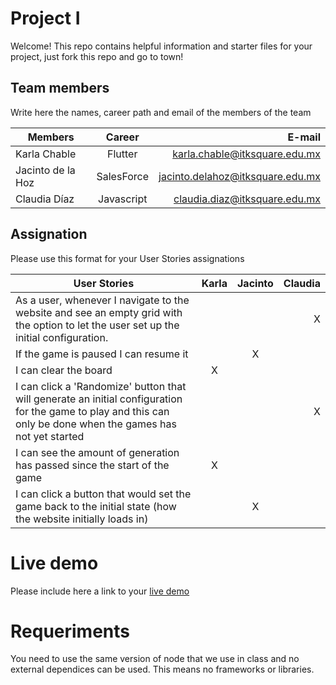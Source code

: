 # Project I

Welcome! This repo contains helpful information and starter files for your project, just fork this repo and go to town!

## Team members

Write here the names, career path and email of the members of the team

| Members           |   Career   |                           E-mail |
| ----------------- | :--------: | -------------------------------: |
| Karla Chable      |  Flutter   |    karla.chable@itksquare.edu.mx |
| Jacinto de la Hoz | SalesForce | jacinto.delahoz@itksquare.edu.mx |
| Claudia Díaz      | Javascript |    claudia.diaz@itksquare.edu.mx |

## Assignation

Please use this format for your User Stories assignations

| User Stories     | Karla | Jacinto | Claudia |
| ---------------- | :---: | :-----: | ------: |
| As a user, whenever I navigate to the website and see an empty grid with the option to let the user set up the initial configuration. |       |         |    X    |
| If the game is paused I can resume it |       |    X     |         |
| I can clear the board |   X    |         |         |
| I can click a 'Randomize' button that will generate an initial configuration for the game to play and this can only be done when the games has not yet started |       |         |    X    |
| I can see the amount of generation has passed since the start of the game |   X    |         |         |
| I can click a button that would set the game back to the initial state (how the website initially loads in) |       |     X    |         |


# Live demo

Please include here a link to your [live demo](url_here_please)

# Requeriments

You need to use the same version of node that we use in class and no external dependices can be used. This means no frameworks or libraries.
